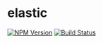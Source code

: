 # elastic

[![NPM Version][npm-image]][npm-url]
[![Build Status][travis-image]][travis-url]


[npm-image]: https://img.shields.io/npm/v/ramis.svg?style=flat-square
[npm-url]: https://www.npmjs.com/package/ramis
[travis-image]: https://img.shields.io/travis/ratherblue/ramis/master.svg?style=flat-square
[travis-url]: https://travis-ci.org/ratherblue/ramis
